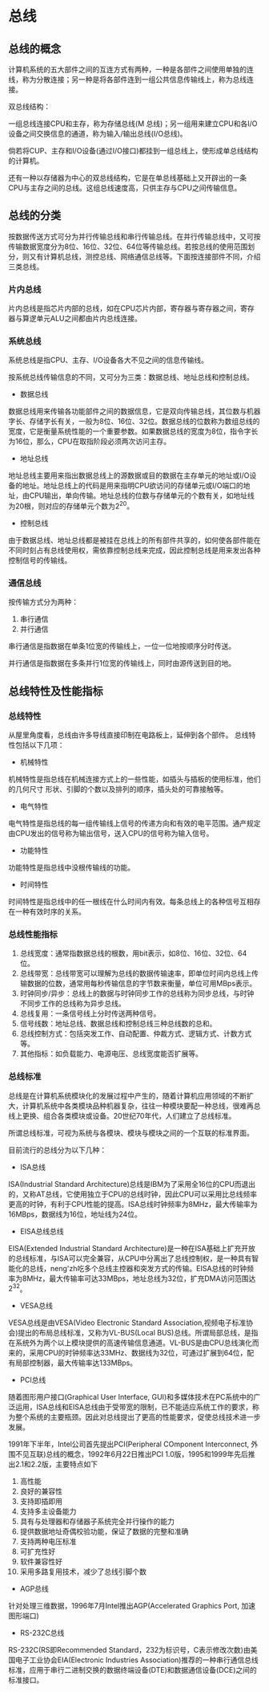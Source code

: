 # 总线

## 总线的概念

计算机系统的五大部件之间的互连方式有两种，一种是各部件之间使用单独的连线，称为分散连接；另一种是将各部件连到一组公共信息传输线上，称为总线连接。

双总线结构：

一组总线连接CPU和主存，称为存储总线(M 总线)；另一组用来建立CPU和各I/O设备之间交换信息的通道，称为输入/输出总线(I/O总线)。

倘若将CUP、主存和I/O设备(通过I/O接口)都挂到一组总线上，使形成单总线结构的计算机。

还有一种以存储器为中心的双总线结构，它是在单总线基础上又开辟出的一条CPU与主存之间的总线。这组总线速度高，只供主存与CPU之间传输信息。

## 总线的分类

按数据传送方式可分为并行传输总线和串行传输总线。在并行传输总线中，又可按传输数据宽度分为8位、16位、32位、64位等传输总线。若按总线的使用范围划分，则又有计算机总线，测控总线、网络通信总线等。下面按连接部件不同，介绍三类总线。

### 片内总线

片内总线是指芯片内部的总线，如在CPU芯片内部，寄存器与寄存器之间，寄存器与算逻单元ALU之间都由片内总线连接。

### 系统总线

系统总线是指CPU、主存、I/O设备各大不见之间的信息传输线。

按系统总线传输信息的不同，又可分为三类：数据总线、地址总线和控制总线。

* 数据总线

数据总线用来传输各功能部件之间的数据信息，它是双向传输总线，其位数与机器字长、存储字长有关，一般为8位、16位、32位。数据总线的位数称为数组总线的宽度，它是衡量系统性能的一个重要参数。如果数据总线的宽度为8位，指令字长为16位，那么，CPU在取指阶段必须两次访问主存。

* 地址总线

地址总线主要用来指出数据总线上的源数据或目的数据在主存单元的地址或I/O设备的地址。地址总线上的代码是用来指明CPU欲访问的存储单元或I/O端口的地址，由CPU输出，单向传输。地址总线的位数与存储单元的个数有关，如地址线为20根，则对应的存储单元个数为$2^20$。

* 控制总线

由于数据总线、地址总线都是被挂在总线上的所有部件共享的，如何使各部件能在不同时刻占有总线使用权，需依靠控制总线来完成，因此控制总线是用来发出各种控制信号的传输线。

### 通信总线

按传输方式分为两种：

1. 串行通信
2. 并行通信

串行通信是指数据在单条1位宽的传输线上，一位一位地按顺序分时传送。

并行通信是指数据在多条并行1位宽的传输线上，同时由源传送到目的地。

## 总线特性及性能指标

### 总线特性

从屋里角度看，总线由许多导线直接印制在电路板上，延伸到各个部件。
总线特性包括以下几项：

* 机械特性

机械特性是指总线在机械连接方式上的一些性能，如插头与插板的使用标准，他们的几何尺寸
形状、引脚的个数以及排列的顺序，插头处的可靠接触等。

* 电气特性

电气特性是指总线的每一组传输线上信号的传递方向和有效的电平范围。通产规定由CPU发出的信号称为输出信号，送入CPU的信号称为输入信号。

* 功能特性

功能特性是指总线中没根传输线的功能。

* 时间特性

时间特性是指总线中的任一根线在什么时间内有效。每条总线上的各种信号互相存在一种有效时序的关系。

### 总线性能指标

1. 总线宽度：通常指数据总线的根数，用bit表示，如8位、16位、32位、64位。
2. 总线带宽：总线带宽可以理解为总线的数据传输速率，即单位时间内总线上传输数据的位数，通常用每秒传输信息的字节数来衡量，单位可用MBps表示。
3. 时钟同步/异步：总线上的数据与时钟同步工作的总线称为同步总线，与时钟不同步工作的总线称为异步总线。
4. 总线复用：一条信号线上分时传送两种信号。
5. 信号线数：地址总线、数据总线和控制总线三种总线数的总和。
6. 总线控制方式：包括突发工作、自动配置、仲裁方式、逻辑方式、计数方式等。
7. 其他指标：如负载能力、电源电压、总线宽度能否扩展等。

### 总线标准

总线是在计算机系统模块化的发展过程中产生的，随着计算机应用领域的不断扩大，计算机系统中各类模块品种机器复杂，往往一种模块要配一种总线，很难再总线上更换、组合各类模块或设备。20世纪70年代，人们建立了总线标准。

所谓总线标准，可视为系统与各模块、模块与模块之间的一个互联的标准界面。

目前流行的总线分为以下几种：

* ISA总线

ISA(Industrial Standard Architecture)总线是IBM为了采用全16位的CPU而退出的，又称AT总线，它使用独立于CPU的总线时钟，因此CPU可以采用比总线频率更高的时钟，有利于CPU性能的提高。ISA总线时钟频率为8MHz，最大传输率为16MBps，数据线为16位，地址线为24位。

* EISA总线总线

EISA(Extended Industrial Standard Architecture)是一种在ISA基础上扩充开放的总线标准，与ISA可以完全兼容，从CPU中分离出了总线控制权，是一种具有智能化的总线，neng'zh吃多个总线主控器和突发方式的传输。EISA总线的时钟频率为8MHz，最大传输率可达33MBps，地址总线为32位，扩充DMA访问范围达$2^32$。

* VESA总线

VESA总线是由VESA(Video Electronic Standard Association,视频电子标准协会)提出的布局总线标准，又称为VL-BUS(Local BUS)总线。所谓局部总线，是指在系统外为两个以上模块提供的高速传输信息通道。VL-BUS是由CPU总线演化而来的，采用CPU的时钟频率达33MHz、数据线为32位，可通过扩展到64位，配有局部控制器，最大传输率达133MBps。

* PCI总线

随着图形用户接口(Graphical User Interface, GUI)和多媒体技术在PC系统中的广泛运用，ISA总线和EISA总线由于受带宽的限制，已不能适应系统工作的要求，称为整个系统的主要瓶颈。因此对总线提出了更高的性能要求，促使总线技术进一步发展。

1991年下半年，Intel公司首先提出PCI(Peripheral COmponent Interconnect, 外围不见互联)总线的概念，1992年6月22日推出PCI 1.0版，1995和1999年先后推出2.1和2.2版，主要特点如下

1. 高性能
2. 良好的兼容性
3. 支持即插即用
4. 支持多主设备能力
5. 具有与处理器和存储器子系统完全并行操作的能力
6. 提供数据地址奇偶校验功能，保证了数据的完整和准确
7. 支持两种电压标准
8. 可扩充性好
9. 软件兼容性好
10. 采用多路复用技术，减少了总线引脚个数

* AGP总线

针对处理三维数据，1996年7月Intel推出AGP(Accelerated Graphics Port, 加速图形端口)

* RS-232C总线

RS-232C(RS即Recommended Standard，232为标识号，C表示修改次数)由美国电子工业协会EIA(Electronic Industries Association)推荐的一种串行通信总线标准，应用于串行二进制交换的数据终端设备(DTE)和数据通信设备(DCE)之间的标准接口。


